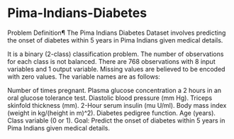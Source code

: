 # Pima-Indians-Diabetes
 Problem Definition¶
The Pima Indians Diabetes Dataset involves predicting the onset of diabetes within 5 years in Pima Indians given medical details.

It is a binary (2-class) classification problem. The number of observations for each class is not balanced. There are 768 observations with 8 input variables and 1 output variable. Missing values are believed to be encoded with zero values. The variable names are as follows:

Number of times pregnant.
Plasma glucose concentration a 2 hours in an oral glucose tolerance test.
Diastolic blood pressure (mm Hg).
Triceps skinfold thickness (mm).
2-Hour serum insulin (mu U/ml).
Body mass index (weight in kg/(height in m)^2).
Diabetes pedigree function.
Age (years).
Class variable (0 or 1).
Goal: Predict the onset of diabetes within 5 years in Pima Indians given medical details.
